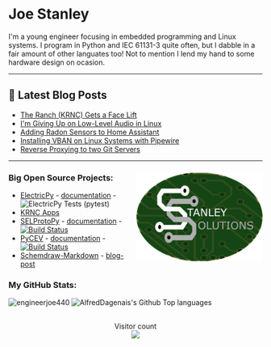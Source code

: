 # Joe Stanley

I'm a young engineer focusing in embedded programming and Linux systems. I program in Python and IEC 61131-3 quite often,
but I dabble in a fair amount of other languates too! Not to mention I lend my hand to some hardware design on ocasion.

---

## 📕 Latest Blog Posts
<!-- BLOG-POST-LIST:START -->
- [The Ranch &lpar;KRNC&rpar; Gets a Face Lift](https://engineerjoe440.github.io/stanley-solutions-blog/the-ranch-gets-a-face-lift.html)
- [I&#39;m Giving Up on Low-Level Audio in Linux](https://engineerjoe440.github.io/stanley-solutions-blog/giving-up-on-low-level-linux-audio.html)
- [Adding Radon Sensors to Home Assistant](https://engineerjoe440.github.io/stanley-solutions-blog/adding-radon-sensors-to-homeassistant.html)
- [Installing VBAN on Linux Systems with Pipewire](https://engineerjoe440.github.io/stanley-solutions-blog/installing-vban-on-linux-with-pipewire.html)
- [Reverse Proxying to two Git Servers](https://engineerjoe440.github.io/stanley-solutions-blog/reverse-proxying-to-two-git-servers.html)
<!-- BLOG-POST-LIST:END -->

---


### Big Open Source Projects: <a href="https://stanleysolutionsnw.com"><img src="https://raw.githubusercontent.com/engineerjoe440/engineerjoe440/main/Images/StanleySolutions.png" width="250" alt="logo" align="right"></a>

- [ElectricPy](https://github.com/engineerjoe440/ElectricPy) - [documentation](https://electricpy.readthedocs.io/en/latest/) - ![ElectricPy Tests (pytest)](https://github.com/engineerjoe440/ElectricPy/workflows/pytest/badge.svg)
- [KRNC Apps](https://github.com/engineerjoe440/KRNCApps)
- [SELProtoPy](https://github.com/engineerjoe440/selprotopy) - [documentation](https://engineerjoe440.github.io/selprotopy/) - [![Build Status](http://jenkins.stanleysolutionsnw.com/buildStatus/icon?job=SELProtoPy-CI)](http://jenkins.stanleysolutionsnw.com/job/SELProtoPy-CI/)
- [PyCEV](https://github.com/engineerjoe440/pycev) - [documentation](https://engineerjoe440.github.io/pycev/) - [![Build Status](https://jenkins.stanleysolutionsnw.com/buildStatus/icon?job=PyCEV-Functional-Test%2Fmain)](https://jenkins.stanleysolutionsnw.com/job/PyCEV-Functional-Test/job/main/)
- [Schemdraw-Markdown](https://github.com/engineerjoe440/schemdraw-markdown) - [blog-post](https://blog.stanleysolutionsnw.com/making-drawing-circuits-in-markdown-a-cinch.html)


### My GitHub Stats:

<p align="left"> <img src="https://github-readme-stats.vercel.app/api?username=engineerjoe440&show_icons=true&theme=gotham" alt="engineerjoe440" />
<img alt="AlfredDagenais's Github Top languages" src="https://github-readme-stats.vercel.app/api/top-langs/?username=engineerjoe440&layout=compact&theme=gotham" />

##
<p align="center"> 
  Visitor count<br>
  <img src="https://profile-counter.glitch.me/engineerjoe440/count.svg" />
</p>
